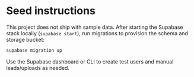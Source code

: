 # Seed instructions

This project does not ship with sample data. After starting the Supabase stack locally (`supabase start`), run migrations to provision the schema and storage bucket:

```bash
supabase migration up
```

Use the Supabase dashboard or CLI to create test users and manual leads/uploads as needed.
